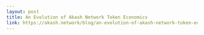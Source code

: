 ```yaml
---
layout: post
title: An Evolution of Akash Network Token Economics
link: https://akash.network/blog/an-evolution-of-akash-network-token-economics/
---
```

